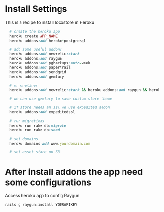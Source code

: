 Install Settings
============

This is a recipe to install locostore in Heroku

````ruby
  # create the heroku app
  heroku create APP_NAME
  heroku addons:add heroku-postgresql

  # add some useful addons
  heroku addons:add newrelic:stark
  heroku addons:add raygun
  heroku addons:add pgbackups:auto-week
  heroku addons:add papertrail
  heroku addons:add sendgrid
  heroku addons:add gemfury

  # or oneliner
  heroku addons:add newrelic:stark && heroku addons:add raygun && heroku addons:add pgbackups:auto-week && heroku addons:add papertrail && heroku addons:add sendgrid && heroku addons:add gemfury

  # we can use gemfury to save custom store theme

  # if store needs an ssl we use expedited addon
  heroku addons:add expeditedssl

  # run migrations
  heroku run rake db:migrate
  heroku run rake db:seed

  # set domains
  heroku domains:add www.yourdomain.com

  # set asset store on S3
````

After install addons the app need some configurations
=======

Access heroku app to config Raygun

    rails g raygun:install YOURAPIKEY


